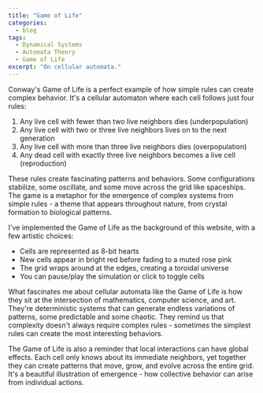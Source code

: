 ```yaml
---
title: "Game of Life"
categories:
  - blog
tags:
  - Dynamical Systems
  - Automata Theory
  - Game of Life
excerpt: "On cellular automata."
---
```


Conway's Game of Life is a perfect example of how simple rules can create complex behavior. It's a cellular automaton where each cell follows just four rules:

1. Any live cell with fewer than two live neighbors dies (underpopulation)
2. Any live cell with two or three live neighbors lives on to the next generation
3. Any live cell with more than three live neighbors dies (overpopulation)
4. Any dead cell with exactly three live neighbors becomes a live cell (reproduction)

These rules create fascinating patterns and behaviors. Some configurations stabilize, some oscillate, and some move across the grid like spaceships. The game is a metaphor for the emergence of complex systems from simple rules - a theme that appears throughout nature, from crystal formation to biological patterns.

I've implemented the Game of Life as the background of this website, with a few artistic choices:
- Cells are represented as 8-bit hearts
- New cells appear in bright red before fading to a muted rose pink
- The grid wraps around at the edges, creating a toroidal universe
- You can pause/play the simulation or click to toggle cells

What fascinates me about cellular automata like the Game of Life is how they sit at the intersection of mathematics, computer science, and art. They're deterministic systems that can generate endless variations of patterns, some predictable and some chaotic. They remind us that complexity doesn't always require complex rules - sometimes the simplest rules can create the most interesting behaviors.

The Game of Life is also a reminder that local interactions can have global effects. Each cell only knows about its immediate neighbors, yet together they can create patterns that move, grow, and evolve across the entire grid. It's a beautiful illustration of emergence - how collective behavior can arise from individual actions.
